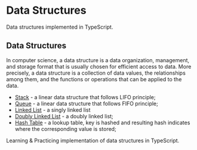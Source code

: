 # Data Structures

Data structures implemented in TypeScript.

## Data Structures

In computer science, a data structure is a data organization, management, and storage format that is usually chosen for efficient access to data. More precisely, a data structure is a collection of data values, the relationships among them, and the functions or operations that can be applied to the data.

-   [Stack](src/stack) - a linear data structure that follows LIFO principle;
-   [Queue](src/queue) - a linear data structure that follows FIFO principle;
-   [Linked List](src/linked_list) - a singly linked list
-   [Doubly Linked List](src/doubly_linked_list) - a doubly linked list;
-   [Hash Table](src/hash_table) - a lookup table, key is hashed and resulting hash indicates where the corresponding value is stored;

Learning & Practicing implementation of data structures in TypeScript.
